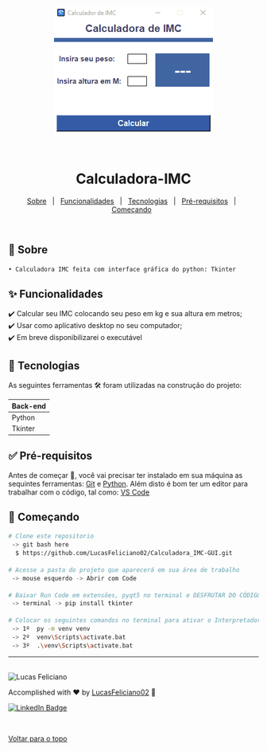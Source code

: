 <!-- Status -->

<!-- <h4 align="center"> 
---
	🚧  Projeto Redimensionador 🚀 Em construção...  🚧
</h4> 

<hr> -->


<div align="center" id="top">
  <img alt="Calculadora" title="Calculadora" src="./imc.gif"/>
</h1>

 
  &#xa0;
 
 

 </div>
 
 
 <h1 align="center">Calculadora-IMC</h1>


 
<p align="center">
  <a href="#dart-sobre">Sobre</a> &#xa0; | &#xa0; 
  <a href="#sparkles-funcionalidades">Funcionalidades</a> &#xa0; | &#xa0; 
  <a href="#rocket-tecnologias">Tecnologias</a> &#xa0; | &#xa0; 
  <a href="#white_check_mark-pré-requisitos">Pré-requisitos</a> &#xa0; | &#xa0;
  <a href="#checkered_flag-começando">Começando</a> &#xa0; 
<!--  <a href="#autor">Autor</a> -->
</p>


<br>
			
	
	
## :dart: Sobre ##

```sh
• Calculadora IMC feita com interface gráfica do python: Tkinter 
```

## :sparkles: Funcionalidades ##


:heavy_check_mark: Calcular seu IMC colocando seu peso em kg e sua altura em metros;\
:heavy_check_mark: Usar como aplicativo desktop no seu computador;\
:heavy_check_mark: Em breve disponibilizarei o executável

## :rocket: Tecnologias ##
 
 
As seguintes ferramentas 🛠 foram utilizadas na construção do projeto:


<table>
  <thead>
    <th>Back-end</th>
  </thead>
  <tbody>
    <tr>
      <td>Python</td>
    </tr>
    <tr>
      <td>Tkinter</td>
    </tr> 
	    
  </tbody>

</table>


## :white_check_mark: Pré-requisitos ##


Antes de começar 🏁, você vai precisar ter instalado em sua máquina as sequintes ferramentas:
[Git](https://git-scm.com/downloads) e [Python](https://www.python.org/downloads/).
Além disto é bom ter um editor para trabalhar com o código, tal como: [VS Code](https://code.visualstudio.com/download)


## :checkered_flag: Começando ##


```bash
# Clone este repositorio
 -> git bash here
  $ https://github.com/LucasFeliciano02/Calculadora_IMC-GUI.git

# Acesse a pasta do projeto que aparecerá em sua área de trabalho
 -> mouse esquerdo -> Abrir com Code

# Baixar Run Code em extensões, pyqt5 no terminal e DESFRUTAR DO CÓDIGO
 -> terminal -> pip install tkinter

# Colocar os seguintes comandos no terminal para ativar o Interpretador do python a fim de rodar o arquivo
 -> 1º  py -m venv venv
 -> 2º  venv\Scripts\activate.bat  
 -> 3º  .\venv\Scripts\activate.bat  

```


---


<br>


<!---### Autor --->


<img alt="Lucas Feliciano" title="Lucas Feliciano" src="https://avatars.githubusercontent.com/u/90653345?v=4" height="100" width="100" />


Accomplished with :heart: by [LucasFeliciano02](https://github.com/LucasFeliciano02) 👋


[![LinkedIn Badge](https://img.shields.io/badge/-Lucas_Feliciano-blue?style=flat-square&logo=Linkedin&logoColor=white&link=https://www.linkedin.com/in/lucas-henrique-marques-feliciano-aa5aab222/)](https://www.linkedin.com/in/lucas-henrique-marques-feliciano-aa5aab222/) 


&#xa0;


<a href="#top">Voltar para o topo</a>

